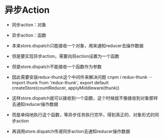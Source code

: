 # 异步Action
* 同步action：对象
* 异步action：函数


* 本来store.dispatch只能接收一个对象，用来通知reducer去操作数据
* 但是要实现异步action，需要向将action设置为一个函数
* 但是store.dispatch不能接收一个函数作为参数
* 因此需要安装redux-thunk这个中间件来解决问题
    cnpm i redux-thunk
    ···
    import thunk from 'redux-thunk';
    export default createStore(countReducer, applyMiddleware(thunk))
* 这样store.dispatch就可以接收到一个函数，这个时候就不像接收到对象那样去通知reducer操作数据
* 而是单纯地执行这个函数，等异步任务执行完毕，得到真正的、对象形式的同步action
* 再调用store.dispatch传递同步action去通知reducer操作数据




